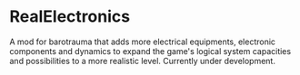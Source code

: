 # RealElectronics
A mod for barotrauma that adds more electrical equipments, electronic components and dynamics to expand the game's logical system capacities and possibilities to a more realistic level. Currently under development.
